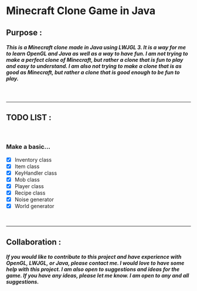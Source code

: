 # **Minecraft Clone Game in Java**

## **Purpose :**

##### This is a Minecraft clone made in Java using LWJGL 3. It is a way for me to learn OpenGL and Java as well as a way to have fun. I am not trying to make a perfect clone of Minecraft, but rather a clone that is fun to play and easy to understand. I am also not trying to make a clone that is as good as Minecraft, but rather a clone that is good enough to be fun to play.

<br>
<hr>

## **TODO LIST :**

<br>

### **Make a basic...**

- [x] Inventory class
- [x] Item class
- [x] KeyHandler class
- [x] Mob class
- [x] Player class
- [x] Recipe class
- [x] Noise generator
- [x] World generator

<br>
<hr>

## **Collaboration :**

##### If you would like to contribute to this project and have experience with OpenGL, LWJGL, or Java, please contact me. I would love to have some help with this project. I am also open to suggestions and ideas for the game. If you have any ideas, please let me know. I am open to any and all suggestions.
